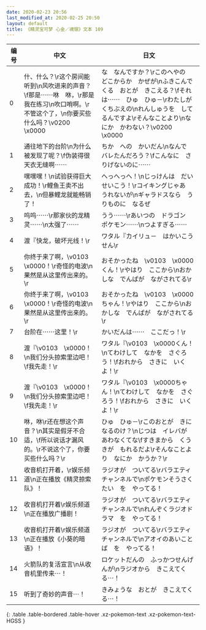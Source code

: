 ```yaml
---
date: 2020-02-23 20:56
last_modified_at: 2020-02-25 20:50
layout: default
title: 《精灵宝可梦 心金／魂银》文本 109
---
```

| 编号 | 中文 | 日文 |
| ---- | ---- | ---- |
| 0 | 什、什么？\r这个房间能听到\n风吹进来的声音？\f那是⋯⋯咻　咻，\r那是我在练习\n吹口哨啊。\r不管这个了，\n你要买些什么吗？\v0200　\x0000 | な　なんですか？\rこのへやの　どこからか　かぜが\nふきこんでくる　おとが　きこえる？\fそれは⋯⋯　ひゅ　ひゅ－\rわたしが　くちぶえの\nれんしゅうを　してるんですよ\rそんなことより\nなにか　かわない？\v0200　\x0000 |
| 1 | 通往地下的台阶\n为什么被发现了呢？\f伪装得很天衣无缝啊⋯⋯ | ちか　への　かいだん\nなんで　バレたんだろう？\fこんなに　さりげないのに⋯⋯ |
| 2 | 嘿嘿嘿！\n试验获得巨大成功！\r鲤鱼王卖不出去，\n但暴鲤龙就能畅销了！ | へっへっへ！\nじっけんは　だいせいこう！\rコイキングじゃあ　うれないが\nギャラドスなら　うりものに　なるぜ |
| 3 | 呜呜⋯⋯\r那家伙的龙精灵⋯⋯\n太强了⋯⋯ | うう⋯⋯\rあいつの　ドラゴン　ポケモン⋯⋯\nつよすぎる⋯⋯ |
| 4 | 渡『快龙，破坏光线！\r | ワタル『カイリュ－　はかいこうせん\r |
| 5 | 你终于来了啊，\v0103　\x0000！\r奇怪的电波\n果然是从这里传出来的。\r | おそかったね　\v0103　\x0000くん！\rやはり　ここから\nおかしな　でんぱが　ながされてる\r |
| 6 | 你终于来了啊，\v0103　\x0000！\r奇怪的电波\n果然是从这里传出来的。\r | おそかったね　\v0103　\x0000ちゃん！\rやはり　ここから\nおかしな　でんぱが　ながされてる\r |
| 7 | 台阶在⋯⋯这里！\r | かいだんは⋯⋯　ここだっ！\r |
| 8 | 渡『\v0103　\x0000！\n我们分头掠索里边吧！\f我先走！\r | ワタル『\v0103　\x0000くん！\nてわけして　なかを　さぐろう！\fおれから　さきに　いくよ！\r |
| 9 | 渡『\v0103　\x0000！\n我们分头掠索里边吧！\f我先走！\r | ワタル『\v0103　\x0000ちゃん！\nてわけして　なかを　さぐろう！\fおれから　さきに　いくよ！\r |
| 10 | 咻，咻\r还在想这个声音？\n其实是假牙不合适，\f所以说话才漏风的。\r不说这个了，你要买些什么吗？\r | ひゅ　ひゅ－\rこのおとが　きになるのけ？\nじつは　イレバが　あわなくてな\fすきまから　くうきが　もれるだよ\rそんなことより　なにか　かうか？\r |
| 11 | 收音机打开着，\r娱乐频道\n正在播放《精灵掠索队》！ | ラジオが　ついてる\rバラエティチャンネルで\nポケモンそうさくたい　を　やってる！ |
| 12 | 收音机打开着\r娱乐频道\n正在播放广播剧！ | ラジオが　ついてる\rバラエティチャンネルで\nれんぞくラジオドラマ　を　やってる！ |
| 13 | 收音机打开着\r娱乐频道\n正在播放《小葵的暗语》！ | ラジオが　ついてる\rバラエティチャンネルで\nアオイのあいことば　を　やってる！ |
| 14 | 火箭队的复活宣言\n从收音机里传来⋯！ | ロケットだんの　ふっかつせんげんが\nラジオから　きこえてくる⋯！ |
| 15 | 听到了奇妙的声音⋯！ | きみょうな　おとが　きこえてくる⋯！ |
{: .table .table-bordered .table-hover .xz-pokemon-text .xz-pokemon-text-HGSS }